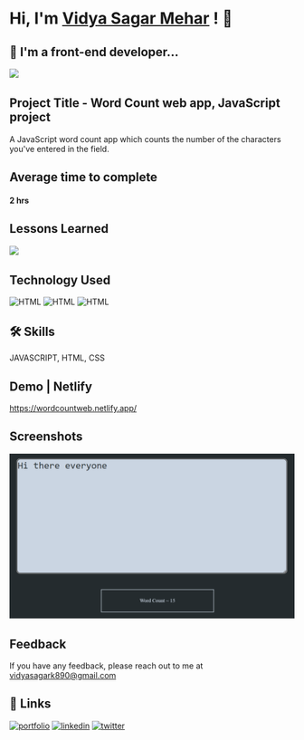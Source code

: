 # Hi, I'm [Vidya Sagar Mehar](https://vidya-sagar-portfolio.netlify.app/) ! 👋


## 🚀 I'm a front-end developer...
<img src="https://user-images.githubusercontent.com/73097560/115834477-dbab4500-a447-11eb-908a-139a6edaec5c.gif">

## Project Title - Word Count web app, JavaScript project

A JavaScript word count app which counts the number of the characters you've entered in the field.

## Average time to complete
#### 2 hrs


## Lessons Learned

![](https://img.shields.io/badge/Js-remove_spaces-blue)

## Technology Used



![HTML](https://img.shields.io/badge/FirstTech-JavaScript-orange)
![HTML](https://img.shields.io/badge/SecondTech-HTML-blue)
![HTML](https://img.shields.io/badge/ThirdTech-CSS-black)

## 🛠 Skills
JAVASCRIPT, HTML, CSS

## Demo | Netlify
https://wordcountweb.netlify.app/


## Screenshots

![](./Screenshot%20.png)


## Feedback

If you have any feedback, please reach out to me at vidyasagark890@gmail.com


## 🔗 Links
[![portfolio](https://img.shields.io/badge/my_portfolio-000?style=for-the-badge&logo=ko-fi&logoColor=white)](https://vidya-sagar-portfolio.netlify.app/)
[![linkedin](https://img.shields.io/badge/linkedin-0A66C2?style=for-the-badge&logo=linkedin&logoColor=white)](https://www.linkedin.com/)
[![twitter](https://img.shields.io/badge/twitter-1DA1F2?style=for-the-badge&logo=twitter&logoColor=white)](https://twitter.com/Cherry_Reyans)


